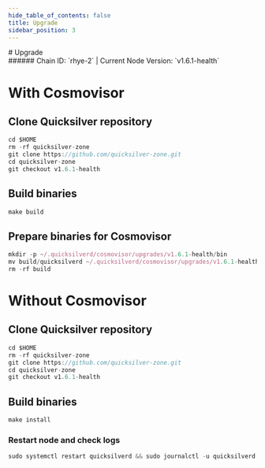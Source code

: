 ```yaml
---
hide_table_of_contents: false
title: Upgrade
sidebar_position: 3
---
```


<div class="h1-with-icon icon-quicksilver">
# Upgrade
</div>
###### Chain ID: `rhye-2` | Current Node Version: `v1.6.1-health`

# With Cosmovisor
## Clone Quicksilver repository
```js
cd $HOME
rm -rf quicksilver-zone
git clone https://github.com/quicksilver-zone.git
cd quicksilver-zone
git checkout v1.6.1-health
 ```

## Build binaries
```js
make build
 ```

## Prepare binaries for Cosmovisor
```js
mkdir -p ~/.quicksilverd/cosmovisor/upgrades/v1.6.1-health/bin
mv build/quicksilverd ~/.quicksilverd/cosmovisor/upgrades/v1.6.1-health/bin/
rm -rf build
```

# Without Cosmovisor
## Clone Quicksilver repository
```js
cd $HOME
rm -rf quicksilver-zone
git clone https://github.com/quicksilver-zone.git
cd quicksilver-zone
git checkout v1.6.1-health
 ```

## Build binaries
```js
make install
 ```

### Restart node and check logs
```js
sudo systemctl restart quicksilverd && sudo journalctl -u quicksilverd -f --no-hostname -o cat
```
